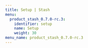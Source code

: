 ```yaml
---
title: Setup | Stash
menu:
  product_stash_0.7.0-rc.3:
    identifier: setup
    name: Setup
    weight: 30
menu_name: product_stash_0.7.0-rc.3
---
```

